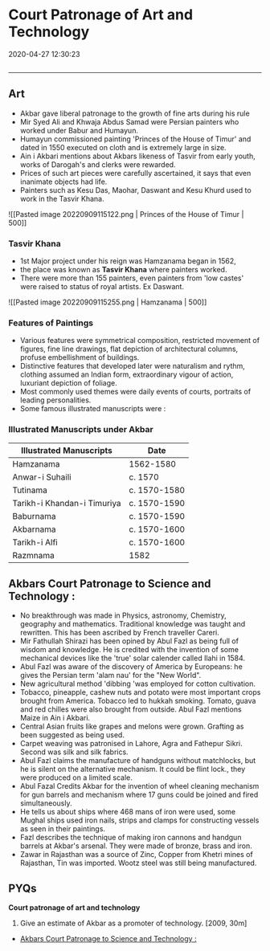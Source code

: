 # Court Patronage of Art and Technology
2020-04-27 12:30:23
```toc
```    
---

## Art 
-   Akbar gave liberal patronage to the growth of fine arts during his rule
-   Mir Syed Ali and Khwaja Abdus Samad were Persian painters who worked under Babur and Humayun.
-   Humayun commissioned painting 'Princes of the House of Timur' and dated in 1550 executed on cloth and is extremely large in size.
-   Ain i Akbari mentions about Akbars likeness of Tasvir from early youth, works of Darogah's and clerks were rewarded. 
-   Prices of such art pieces were carefully ascertained, it says that even inanimate objects had life.
- Painters such as Kesu Das, Maohar, Daswant and Kesu Khurd used to work in the Tasvir Khana.

![[Pasted image 20220909115122.png | Princes of the House of Timur | 500]]

### Tasvir Khana
-   1st Major project under his reign was Hamzanama began in 1562, 
-   the place was known as **Tasvir Khana** where painters worked. 
- There were more than 155 painters, even painters from 'low castes' were raised to status of royal artists. Ex Daswant.

![[Pasted image 20220909115255.png | Hamzanama | 500]]

### Features of Paintings 
-   Various features were symmetrical composition, restricted movement of figures, fine line drawings, flat depiction of architectural columns, profuse embellishment of buildings.
-   Distinctive features that developed later were naturalism and rythm, clothing assumed an Indian form, extraordinary vigour of action, luxuriant depiction of foliage.
-   Most commonly used themes were daily events of courts, portraits of leading personalities.
-   Some famous illustrated manuscripts were :
 
### Illustrated Manuscripts under Akbar

| **Illustrated Manuscripts** | **Date**      |
|-----------------------------|---------------|
| Hamzanama                   | 1562-1580     |
| Anwar-i Suhaili             | c. 1570      |
| Tutinama                    | c. 1570-1580 |
| Tarikh-i Khandan-i Timuriya | c. 1570-1590 |
| Baburnama                   | c. 1570-1590 |
| Akbarnama                   | c. 1570-1600 |
| Tarikh-i Alfi               | c. 1570-1600 |
| Razmnama                    | 1582          |
 

##  Akbars Court Patronage to Science and Technology :
-   No breakthrough was made in Physics, astronomy, Chemistry, geography and mathematics. Traditional knowledge was taught and rewritten. This has been ascribed by French traveller Careri.
-   Mir Fathullah Shirazi has been opined by Abul Fazl as being full of wisdom and knowledge. He is credited with the invention of some mechanical devices like the 'true' solar calender called Ilahi in 1584.
-   Abul Fazl was aware of the discovery of America by Europeans: he gives the Persian term 'alam nau' for the "New World".
-   New agricultural method 'dibbing 'was employed for cotton cultivation.
-   Tobacco, pineapple, cashew nuts and potato were most important crops brought from America. Tobacco led to hukkah smoking. Tomato, guava and red chilles were also brought from outside. Abul Fazl mentions Maize in Ain i Akbari.
-   Central Asian fruits like grapes and melons were grown. Grafting as been suggested as being used.
-   Carpet weaving was patronised in Lahore, Agra and Fathepur Sikri. Second was silk and silk fabrics.
-   Abul Fazl claims the manufacture of handguns without matchlocks, but he is silent on the alternative mechanism. It could be flint lock., they were produced on a limited scale.
-   Abul Fazal Credits Akbar for the invention of wheel cleaning mechanism for gun barrels and mechanism where 17 guns could be joined and fired simultaneously.
-   He tells us about ships where 468 mans of iron were used, some Mughal ships used iron nails, strips and clamps for constructing vessels as seen in their paintings.
-   Fazl describes the technique of making iron cannons and handgun barrels at Akbar's arsenal. They were made of bronze, brass and iron.
-   Zawar in Rajasthan was a source of Zinc, Copper from Khetri mines of Rajasthan, Tin was imported. Wootz steel was still being manufactured.   


## PYQs

**Court patronage of art and technology**

1. Give an estimate of Akbar as a promoter of technology. [2009, 30m]
-   [Akbars Court Patronage to Science and Technology :](onenote:[[Court]]%20Patronage%20of%20Art%20and%20Technology&section-id={92783BDC-2B1C-4D6D-AAB2-18F724050976}&page-id={00E3773E-A5E6-4645-A6E2-5F7D8F4BE726}&object-id={08701FD8-EBA2-48D3-8759-9C9000344DB2}&D&base-path=https://d.docs.live.net/bbc8be5bd337910c/Documents/History%20Optional/Medieval%20India/Part%20II/Akbar.one)